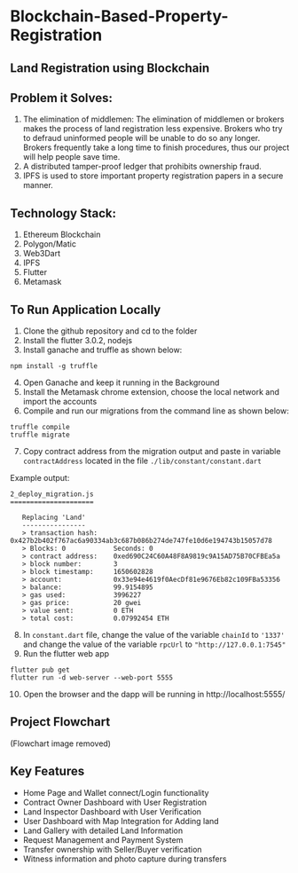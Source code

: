 # Blockchain-Based-Property-Registration


## Land Registration using Blockchain

## Problem it Solves:
1. The elimination of middlemen: The elimination of middlemen or brokers makes the process of land registration less expensive. Brokers who try to defraud uninformed people will be unable to do so any longer. Brokers frequently take a long time to finish procedures, thus our project will help people save time.
2. A distributed tamper-proof ledger that prohibits ownership fraud.
3. IPFS is used to store important property registration papers in a secure manner.

## Technology Stack:
1. Ethereum Blockchain
2. Polygon/Matic
3. Web3Dart
4. IPFS
5. Flutter
6. Metamask

## To Run Application Locally
1. Clone the github repository and cd to the folder
2. Install the flutter 3.0.2, nodejs
3. Install ganache and truffle as shown below:
```
npm install -g truffle
```
4. Open Ganache and keep it running in the Background
5. Install the Metamask chrome extension, choose the local network and import the accounts
6. Compile and run our migrations from the command line as shown below:
```
truffle compile
truffle migrate
```
7. Copy contract address from the migration output and paste in variable `contractAddress` located in the file `./lib/constant/constant.dart`

Example output:
```
2_deploy_migration.js
=====================

   Replacing 'Land'
   ----------------
   > transaction hash:    0x427b2b402f767ac6a90334ab3c687b086b274de747fe10d6e194743b15057d78
   > Blocks: 0            Seconds: 0
   > contract address:    0xed690C24C60A48F8A9819c9A15AD75B70CFBEa5a
   > block number:        3
   > block timestamp:     1650602828
   > account:             0x33e94e4619f0AecDf81e9676Eb82c109FBa53356
   > balance:             99.9154895
   > gas used:            3996227
   > gas price:           20 gwei
   > value sent:          0 ETH
   > total cost:          0.07992454 ETH
```

8. In `constant.dart` file, change the value of the variable `chainId` to `'1337'` and change the value of the variable `rpcUrl` to `"http://127.0.0.1:7545"`
9. Run the flutter web app
```
flutter pub get
flutter run -d web-server --web-port 5555
```
10. Open the browser and the dapp will be running in http://localhost:5555/
    
## Project Flowchart
(Flowchart image removed)

## Key Features
- Home Page and Wallet connect/Login functionality
- Contract Owner Dashboard with User Registration
- Land Inspector Dashboard with User Verification 
- User Dashboard with Map Integration for Adding land
- Land Gallery with detailed Land Information
- Request Management and Payment System
- Transfer ownership with Seller/Buyer verification
- Witness information and photo capture during transfers
